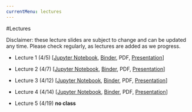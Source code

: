 ```yaml
---
currentMenu: lectures
---
```


#Lectures

Disclaimer: these lecture slides are subject to change and can be updated any time.
Please check regularly, as lectures are added as we progress.

* Lecture 1 (4/5) [[Jupyter Notebook](./nb/lecture-1.ipynb), [Binder](https://app.mybinder.org:80/2805480753/notebooks/nb/lecture-1.ipynb), PDF, [Presentation](./nb/lecture-1.slides.html)]

* Lecture 2 (4/7) [[Jupyter Notebook](./nb/lecture-2.ipynb), [Binder](https://app.mybinder.org:80/2805480753/notebooks/nb/lecture-2.ipynb), PDF, [Presentation](./nb/lecture-2.slides.html)]

* Lecture 3 (4/12) [[Jupyter Notebook](./nb/lecture-3.ipynb), [Binder](https://app.mybinder.org:80/2805480753/notebooks/nb/lecture-3.ipynb), PDF, [Presentation](./nb/lecture-3.slides.html)]

* Lecture 4 (4/14) [[Jupyter Notebook](./nb/lecture-4.ipynb), [Binder](https://app.mybinder.org:80/2805480753/notebooks/nb/lecture-4.ipynb), PDF, [Presentation](./nb/lecture-4.slides.html)]

* Lecture 5 (4/19) **no class**